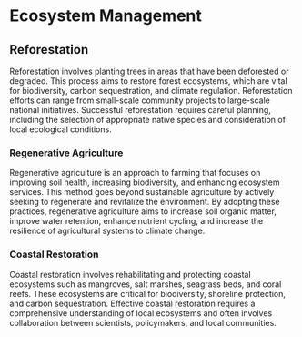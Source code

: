 # Ecosystem Management

## Reforestation

Reforestation involves planting trees in areas that have been deforested or degraded. This process aims to restore forest ecosystems, which are vital for biodiversity, carbon sequestration, and climate regulation. Reforestation efforts can range from small-scale community projects to large-scale national initiatives. Successful reforestation requires careful planning, including the selection of appropriate native species and consideration of local ecological conditions.

### Regenerative Agriculture

Regenerative agriculture is an approach to farming that focuses on improving soil health, increasing biodiversity, and enhancing ecosystem services. This method goes beyond sustainable agriculture by actively seeking to regenerate and revitalize the environment. By adopting these practices, regenerative agriculture aims to increase soil organic matter, improve water retention, enhance nutrient cycling, and increase the resilience of agricultural systems to climate change.

### Coastal Restoration

Coastal restoration involves rehabilitating and protecting coastal ecosystems such as mangroves, salt marshes, seagrass beds, and coral reefs. These ecosystems are critical for biodiversity, shoreline protection, and carbon sequestration. Effective coastal restoration requires a comprehensive understanding of local ecosystems and often involves collaboration between scientists, policymakers, and local communities.
